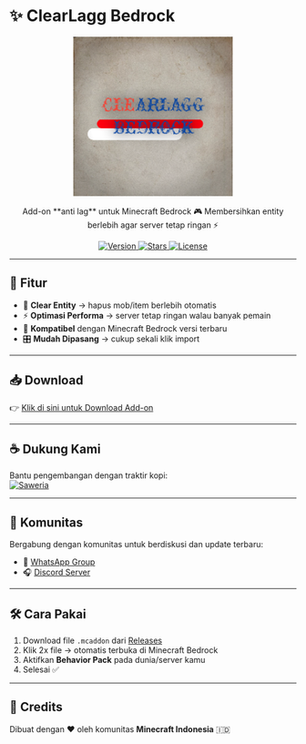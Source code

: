 # ✨ ClearLagg Bedrock

<p align="center">
  <img src="image/logo.png" alt="ClearLagg Bedrock Logo" width="280"/>
</p>

<p align="center">
  Add-on **anti lag** untuk Minecraft Bedrock 🎮  
  Membersihkan entity berlebih agar server tetap ringan ⚡
</p>

<p align="center">
  <a href="https://github.com/YourGitHubRepo/releases">
    <img src="https://img.shields.io/github/v/release/YourGitHubRepo/ClearLagg-Bedrock?color=38bdf8&label=Version&style=for-the-badge" alt="Version"/>
  </a>
  <a href="https://github.com/YourGitHubRepo">
    <img src="https://img.shields.io/github/stars/YourGitHubRepo/ClearLagg-Bedrock?color=yellow&style=for-the-badge" alt="Stars"/>
  </a>
  <a href="LICENSE">
    <img src="https://img.shields.io/github/license/YourGitHubRepo/ClearLagg-Bedrock?style=for-the-badge&color=green" alt="License"/>
  </a>
</p>

---

## 🚀 Fitur
- 🧹 **Clear Entity** → hapus mob/item berlebih otomatis  
- ⚡ **Optimasi Performa** → server tetap ringan walau banyak pemain  
- 🔄 **Kompatibel** dengan Minecraft Bedrock versi terbaru  
- 🎛️ **Mudah Dipasang** → cukup sekali klik import  

---

## 📥 Download
👉 [Klik di sini untuk Download Add-on](https://github.com/YourGitHubRepo/releases)  

---

## ☕ Dukung Kami
Bantu pengembangan dengan traktir kopi:  
[![Saweria](https://img.shields.io/badge/☕-Saweria-orange?style=for-the-badge)](https://saweria.co/Liplips)  

---

## 👥 Komunitas
Bergabung dengan komunitas untuk berdiskusi dan update terbaru:  
- 💬 [WhatsApp Group](https://chat.whatsapp.com/LinkGrupKamu)  
- 🎧 [Discord Server](https://discord.gg/LinkDiscordKamu)  

---

## 🛠️ Cara Pakai
1. Download file `.mcaddon` dari [Releases](https://github.com/YourGitHubRepo/releases)  
2. Klik 2x file → otomatis terbuka di Minecraft Bedrock  
3. Aktifkan **Behavior Pack** pada dunia/server kamu  
4. Selesai ✅  

---

## 📌 Credits
Dibuat dengan ❤️ oleh komunitas **Minecraft Indonesia** 🇮🇩
